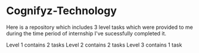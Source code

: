 # Cognifyz-Technology
Here is a repository which includes 3 level tasks which were provided to me during the time period of internship I've sucessfully completed it.

Level 1 contains 2 tasks
Level 2 contains 2 tasks
Level 3 contains 1 task
